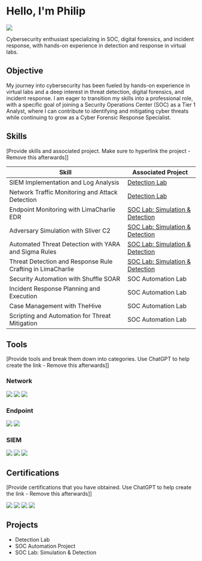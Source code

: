
# Hello, I'm Philip
<a href="https://linkedin.com/in/philipabryant/"><img src="https://img.shields.io/badge/-LinkedIn-0072b1?&style=for-the-badge&logo=linkedin&logoColor=white" /></a>

Cybersecurity enthusiast specializing in SOC, digital forensics, and incident response, with hands-on experience in detection and response in virtual labs.

## Objective

My journey into cybersecurity has been fueled by hands-on experience in virtual labs and a deep interest in threat detection, digital forensics, and incident response. I am eager to transition my skills into a professional role, with a specific goal of joining a Security Operations Center (SOC) as a Tier 1 Analyst, where I can contribute to identifying and mitigating cyber threats while continuing to grow as a Cyber Forensic Response Specialist.

## Skills
[Provide skills and associated project. Make sure to hyperlink the project - Remove this afterwards]]

| Skill                                         | Associated Project         |
|-----------------------------------------------|----------------------------|
| SIEM Implementation and Log Analysis          | <a href="https://google.com">Detection Lab</a>|
| Network Traffic Monitoring and Attack Detection | <a href="https://google.com">Detection Lab</a>|
| Endpoint Monitoring with LimaCharlie EDR | <a href="https://google.com">SOC Lab: Simulation & Detection</a>|
| Adversary Simulation with Sliver C2           | <a href="https://google.com">SOC Lab: Simulation & Detection</a>|
| Automated Threat Detection with YARA and Sigma Rules | <a href="https://google.com">SOC Lab: Simulation & Detection</a>|
| Threat Detection and Response Rule Crafting in LimaCharlie | <a href="https://google.com">SOC Lab: Simulation & Detection</a>|
| Security Automation with Shuffle SOAR         | SOC Automation Lab|
| Incident Response Planning and Execution      | SOC Automation Lab|
| Case Management with TheHive                  | SOC Automation Lab|
| Scripting and Automation for Threat Mitigation | SOC Automation Lab|

## Tools
[Provide tools and break them down into categories. Use ChatGPT to help create the link - Remove this afterwards]]

### Network
<div>
    <img src="https://img.shields.io/badge/-Wireshark-1679A7?&style=for-the-badge&logo=Wireshark&logoColor=white" />
    <img src="https://img.shields.io/badge/-Suricata-EF3B2D?&style=for-the-badge&logo=Suricata&logoColor=white" />
    <img src="https://img.shields.io/badge/-Zeek-777BB4?&style=for-the-badge&logo=Zeek&logoColor=white" />
</div>

### Endpoint
<div>
    <img src="https://img.shields.io/badge/-Microsoft_Defender_for_Endpoint-00A4EF?&style=for-the-badge&logo=Microsoft&logoColor=white" />
    <img src="https://img.shields.io/badge/-Velociraptor-4B275F?&style=for-the-badge&logo=Velociraptor&logoColor=white" />
</div>

### SIEM
<div>
    <img src="https://img.shields.io/badge/-Microsoft_Sentinel-0078D4?&style=for-the-badge&logo=Microsoft&logoColor=white" />
    <img src="https://img.shields.io/badge/-Splunk-000000?&style=for-the-badge&logo=Splunk&logoColor=white" />
    <img src="https://img.shields.io/badge/-Elastic-005571?&style=for-the-badge&logo=Elastic&logoColor=white" />
</div>

## Certifications
[Provide certifications that you have obtained. Use ChatGPT to help create the link - Remove this afterwards]]
<div>
<img src="https://img.shields.io/badge/-Security%2B-FF0000?&style=for-the-badge&logo=CompTIA&logoColor=white" />
<img src="https://img.shields.io/badge/-CC-2C3E50?&style=for-the-badge&logo=ISC2&logoColor=white" />
<img src="https://img.shields.io/badge/-GFACT-006400?&style=for-the-badge&logo=GIAC&logoColor=white" />
<img src="https://img.shields.io/badge/-Splunk%20Core%20Certified%20User-00AEEF?&style=for-the-badge&logo=Splunk&logoColor=white" />
</div>

## Projects
- Detection Lab
- SOC Automation Project
- SOC Lab: Simulation & Detection
